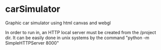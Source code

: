 # carSimulator
Graphic car simulator using html canvas and webgl

In order to run in, an HTTP local server must be created from the /project dir. It can be easily done in unix systems by the command 
"python -m SimpleHTTPServer 8000"
